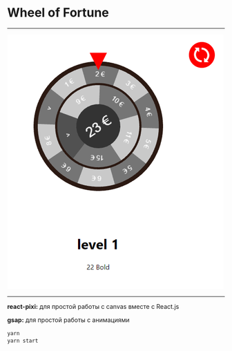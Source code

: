 # Wheel of Fortune

---

![img.png](img.png)

---

**react-pixi:** для простой работы с canvas вместе с React.js

**gsap:** для простой работы с анимациями

```bash
yarn
yarn start
```